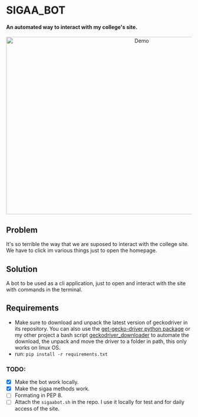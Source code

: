 #  SIGAA_BOT
#### An automated way to interact with my college's site.


<p align="center">
<img src="assets/sigaabot.gif" alt="Demo" title="Demo"  width="720" height="480"/>
</p>


## Problem
It's so terrible the way that we are suposed to interact with the college site. We have to click im various things just to open the homepage.
## Solution
A bot to be used as a cli application, just to open and interact with the site with commands in the terminal.

## Requirements
- Make sure to download and unpack the latest version of geckodriver in its repository. You can also use the [get-gecko-driver python package](https://pypi.org/project/get-gecko-driver/) or my other project a bash script [geckodriver_downloader](https://github.com/italopinto/geckodriver_downloader) to automate the download, the unpack and move the driver to a folder in path, this only works on linux OS.
- run: `pip install -r requirements.txt`
### TODO:
- [X] Make the bot work locally.
- [X] Make the sigaa methods work.
- [ ] Formating in PEP 8.
- [ ] Attach the `sigaabot.sh` in the repo. I use it locally for test and for daily access of the site. 